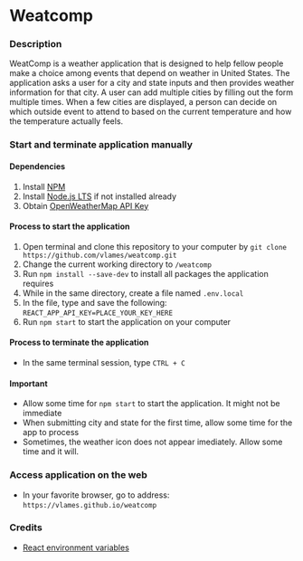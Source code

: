 # Weatcomp

### Description
WeatComp is a weather application that is designed to help fellow people make a choice among events that depend on weather in United States. The application asks a user for a city and state inputs and then provides weather information for that city. A user can add multiple cities by filling out the form multiple times. When a few cities are displayed, a person can decide on which outside event to attend to based on the current temperature and how the temperature actually feels.

### Start and terminate application manually
#### Dependencies
1. Install [NPM](https://www.npmjs.com/get-npm)
2. Install [Node.js LTS](https://nodejs.org/en/) if not installed already
3. Obtain [OpenWeatherMap API Key](https://home.openweathermap.org/users/sign_up)
#### Process to start the application
1. Open terminal and clone this repository to your computer by ```git clone https://github.com/vlames/weatcomp.git```
2. Change the current working directory to ```/weatcomp```
3. Run ```npm install --save-dev``` to install all packages the application requires
4. While in the same directory, create a file named ```.env.local```
5. In the file, type and save the following: ```REACT_APP_API_KEY=PLACE_YOUR_KEY_HERE```
6. Run ```npm start``` to start the application on your computer
#### Process to terminate the application
* In the same terminal session, type ```CTRL + C```
#### Important
* Allow some time for ```npm start``` to start the application. It might not be immediate
* When submitting city and state for the first time, allow some time for the app to process
* Sometimes, the weather icon does not appear imediately. Allow some time and it will.

### Access application on the web
* In your favorite browser, go to address: ```https://vlames.github.io/weatcomp```

### Credits
* [React environment variables](https://medium.com/@tacomanator/environments-with-create-react-app-7b645312c09d)